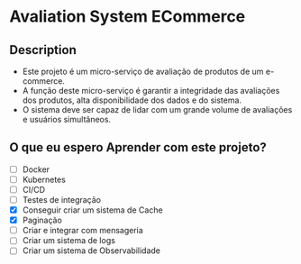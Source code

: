 # Avaliation System ECommerce

## Description

- Este projeto é um micro-serviço de avaliação de produtos de um e-commerce.
- A função deste micro-serviço é garantir a integridade das avaliações dos produtos, alta disponibilidade dos dados e do sistema.
- O sistema deve ser capaz de lidar com um grande volume de avaliações e usuários simultâneos.


## O que eu espero Aprender com este projeto?

- [ ] Docker
- [ ] Kubernetes
- [ ] CI/CD
- [ ] Testes de integração
- [x] Conseguir criar um sistema de Cache
- [x] Paginação
- [ ] Criar e integrar com mensageria
- [ ] Criar um sistema de logs
- [ ] Criar um sistema de Observabilidade